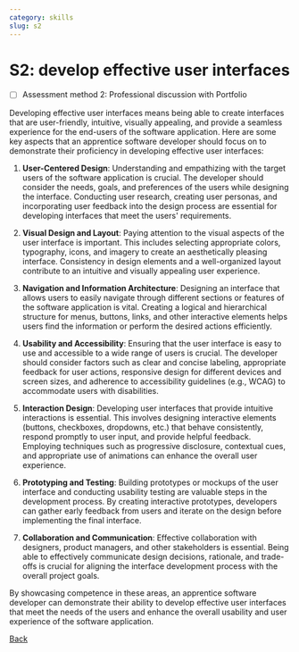 ```yaml
---
category: skills
slug: s2
---
```


# S2: develop effective user interfaces

- [ ] Assessment method 2: Professional discussion with Portfolio

Developing effective user interfaces means being able to create interfaces that are user-friendly, intuitive, visually appealing, and provide a seamless experience for the end-users of the software application. Here are some key aspects that an apprentice software developer should focus on to demonstrate their proficiency in developing effective user interfaces:

1. **User-Centered Design**: Understanding and empathizing with the target users of the software application is crucial. The developer should consider the needs, goals, and preferences of the users while designing the interface. Conducting user research, creating user personas, and incorporating user feedback into the design process are essential for developing interfaces that meet the users' requirements.

2. **Visual Design and Layout**: Paying attention to the visual aspects of the user interface is important. This includes selecting appropriate colors, typography, icons, and imagery to create an aesthetically pleasing interface. Consistency in design elements and a well-organized layout contribute to an intuitive and visually appealing user experience.

3. **Navigation and Information Architecture**: Designing an interface that allows users to easily navigate through different sections or features of the software application is vital. Creating a logical and hierarchical structure for menus, buttons, links, and other interactive elements helps users find the information or perform the desired actions efficiently.

4. **Usability and Accessibility**: Ensuring that the user interface is easy to use and accessible to a wide range of users is crucial. The developer should consider factors such as clear and concise labeling, appropriate feedback for user actions, responsive design for different devices and screen sizes, and adherence to accessibility guidelines (e.g., WCAG) to accommodate users with disabilities.

5. **Interaction Design**: Developing user interfaces that provide intuitive interactions is essential. This involves designing interactive elements (buttons, checkboxes, dropdowns, etc.) that behave consistently, respond promptly to user input, and provide helpful feedback. Employing techniques such as progressive disclosure, contextual cues, and appropriate use of animations can enhance the overall user experience.

6. **Prototyping and Testing**: Building prototypes or mockups of the user interface and conducting usability testing are valuable steps in the development process. By creating interactive prototypes, developers can gather early feedback from users and iterate on the design before implementing the final interface.

7. **Collaboration and Communication**: Effective collaboration with designers, product managers, and other stakeholders is essential. Being able to effectively communicate design decisions, rationale, and trade-offs is crucial for aligning the interface development process with the overall project goals.

By showcasing competence in these areas, an apprentice software developer can demonstrate their ability to develop effective user interfaces that meet the needs of the users and enhance the overall usability and user experience of the software application.

[Back](../README.md)
